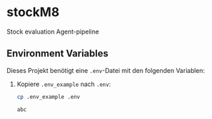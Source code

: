 # stockM8
Stock evaluation Agent-pipeline


## Environment Variables

Dieses Projekt benötigt eine `.env`-Datei mit den folgenden Variablen:

1. Kopiere `.env_example` nach `.env`:
   ```bash
   cp .env_example .env

   abc
